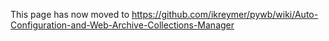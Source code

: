 This page has now moved to https://github.com/ikreymer/pywb/wiki/Auto-Configuration-and-Web-Archive-Collections-Manager